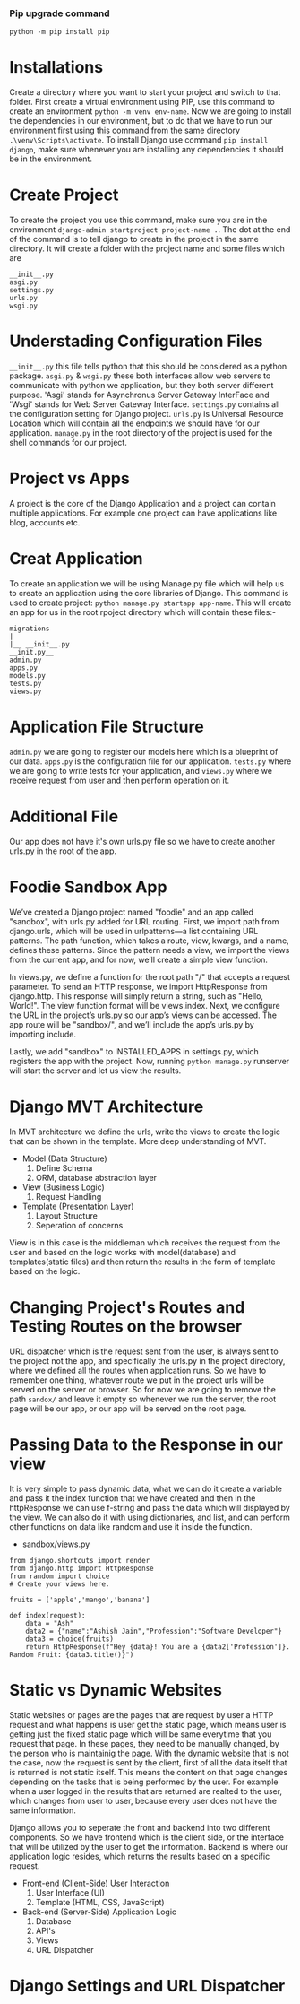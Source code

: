 ### Pip upgrade command
`python -m pip install pip`

# Installations 
Create a directory where you want to start your project and switch to that folder. First create a virtual environment using PIP, use this command to create an environment `python -m venv env-name`. Now we are going to install the dependencies in our environment, but to do that we have to run our environment first using this command from the same directory `.\venv\Scripts\activate`. To install Django use command `pip install django`, make sure whenever you are installing any dependencies it should be in the environment.

# Create Project
To create the project you use this command, make sure you are in the environment `django-admin startproject project-name .`. The dot at the end of the command is to tell django to create in the project in the same directory. It will create a folder with the project name and some files which are 
```
__init__.py
asgi.py
settings.py
urls.py
wsgi.py
```

# Understading Configuration Files
`__init__.py` this file tells python that this should be considered as a python package. `asgi.py` & `wsgi.py` these both interfaces allow web servers to communicate with python we application, but they both server different purpose. 'Asgi' stands for Asynchronus Server Gateway InterFace and 'Wsgi' stands for Web Server Gateway Interface. `settings.py` contains all the configuration setting for Django project. `urls.py` is Universal Resource Location which will contain all the endpoints we should have for our application. `manage.py` in the root directory of the project is used for the shell commands for our project.

# Project vs Apps
A project is the core of the Django Application and a project can contain multiple applications. For example one project can have applications like blog, accounts etc.

# Creat Application
To create an application we will be using Manage.py file which will help us to create an application using the core libraries of Django. This command is used to create project: `python manage.py startapp app-name`. This will create an app for us in the root rpoject directory which will contain these files:-
```
migrations
|
|__ __init__.py
__init.py__
admin.py
apps.py
models.py
tests.py
views.py
```

# Application File Structure
`admin.py` we are going to register our models here which is a blueprint of our data. `apps.py` is the configuration file for our application. `tests.py` where we are going to write tests for your application, and `views.py` where we receive request from user and then perform operation on it.

# Additional File
Our app does not have it's own urls.py file so we have to create another urls.py in the root of the app.

# Foodie Sandbox App
We’ve created a Django project named "foodie" and an app called "sandbox", with urls.py added for URL routing. First, we import path from django.urls, which will be used in urlpatterns—a list containing URL patterns. The path function, which takes a route, view, kwargs, and a name, defines these patterns. Since the pattern needs a view, we import the views from the current app, and for now, we’ll create a simple view function.

In views.py, we define a function for the root path "/" that accepts a request parameter. To send an HTTP response, we import HttpResponse from django.http. This response will simply return a string, such as "Hello, World!". The view function format will be views.index. Next, we configure the URL in the project’s urls.py so our app’s views can be accessed. The app route will be "sandbox/", and we’ll include the app’s urls.py by importing include.

Lastly, we add "sandbox" to INSTALLED_APPS in settings.py, which registers the app with the project. Now, running `python manage.py` runserver will start the server and let us view the results.

# Django MVT Architecture
In MVT architecture we define the urls, write the views to create the logic that can be shown in the template. More deep understanding of MVT.
* Model (Data Structure)
    1. Define Schema
    2. ORM, database abstraction layer
* View (Business Logic)
    1. Request Handling
* Template (Presentation Layer)
    1. Layout Structure
    2. Seperation of concerns

View is in this case is the middleman which receives the request from the user and based on the logic works with model(database) and templates(static files) and then return the results in the form of template based on the logic.

# Changing Project's Routes and Testing Routes on the browser
URL dispatcher which is the request sent from the user, is always sent to the project not the app, and specifically the urls.py in the project directory, where we defined all the routes when application runs. So we have to remember one thing, whatever route we put in the project urls will be served on the server or browser. So for now we are going to remove the path `sandox/` and leave it empty so whenever we run the server, the root page will be our app, or our app will be served on the root page.

# Passing Data to the Response in our view
It is very simple to pass dynamic data, what we can do it create a variable and pass it the index function that we have created and then in the httpResponse we can use f-string and pass the data which will displayed by the view. We can also do it with using dictionaries, and list, and can perform other functions on data like random and use it inside the function.

- sandbox/views.py
```
from django.shortcuts import render
from django.http import HttpResponse
from random import choice
# Create your views here.

fruits = ['apple','mango','banana']

def index(request):
    data = "Ash"
    data2 = {"name":"Ashish Jain","Profession":"Software Developer"}
    data3 = choice(fruits)
    return HttpResponse(f"Hey {data}! You are a {data2['Profession']}. Random Fruit: {data3.title()}")
```

# Static vs Dynamic Websites
Static websites or pages are the pages that are request by user a HTTP request and what happens is user get the static page, which means user is getting just the fixed static page which will be same everytime that you request that page. In these pages, they need to be manually changed, by the person who is maintainig the page. With the dynamic website that is not the case, now the request is sent by the client, first of all the data itself that is returned is not static itself. This means the content on that page changes depending on the tasks that is being performed by the user. For example when a user logged in the results that are returned are realted to the user, which changes from user to user, because every user does not have the same information.

Django allows you to seperate the front and backend into two different components. So we have frontend which is the client side, or the interface that will be utilized by the user to get the information. Backend is where our application logic resides, which returns the results based on a specific request.

* Front-end (Client-Side) User Interaction
    1. User Interface (UI)
    2. Template (HTML, CSS, JavaScript) 
* Back-end (Server-Side) Application Logic
    1. Database
    2. API's
    3. Views
    4. URL Dispatcher

# Django Settings and URL Dispatcher


